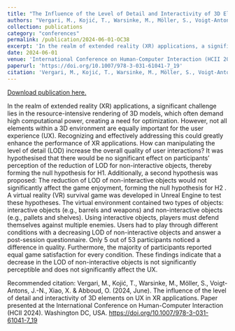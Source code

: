 ```yaml
---
title: "The Influence of the Level of Detail and Interactivity of 3D Elements on UX in XR Applications"
authors: "Vergari, M., Kojić, T., Warsinke, M., Möller, S., Voigt-Antons, J.-N., Xiao, X. & Abboud, O."
collection: publications
category: "conferences"
permalink: /publication/2024-06-01-OC38
excerpt: 'In the realm of extended reality (XR) applications, a significant challenge lies in the resource-intensive rendering of 3D models, which often demand high computational power, creating a need for optimization. However, not all elements within a 3D environment are equally important for the user experience (UX). Recognizing and effectively addressing this could greatly enhance the performance of XR applications. How can manipulating the level of detail (LOD) increase the overall quality of user interactions? It was hypothesised that there would be no significant effect on participants’ perception of the reduction of LOD for non-interactive objects, thereby forming the null hypothesis for H1. Additionally, a second hypothesis was proposed: The reduction of LOD of non-interactive objects would not significantly affect the game enjoyment, forming the null hypothesis for H2 .  A virtual reality (VR) survival game was developed in Unreal Engine to test these hypotheses. The virtual environment contained two types of objects: interactive objects (e.g., barrels and weapons) and non-interactive objects (e.g., pallets and shelves). Using interactive objects, players must defend themselves against multiple enemies. Users had to play through different conditions with a decreasing LOD of non-interactive objects and answer a post-session questionnaire. Only 5 out of 53 participants noticed a difference in quality. Furthermore, the majority of participants reported equal game satisfaction for every condition. These findings indicate that a decrease in the LOD of non-interactive objects is not significantly perceptible and does not significantly affect the UX.'
date: 2024-06-01
venue: 'International Conference on Human-Computer Interaction (HCII 2024)'
paperurl: 'https://doi.org/10.1007/978-3-031-61041-7_19'
citation: 'Vergari, M., Kojić, T., Warsinke, M., Möller, S., Voigt-Antons, J.-N., Xiao, X. &amp; Abboud, O. (2024, June). The influence of the level of detail and interactivity of 3D elements on UX in XR applications. Paper presented at the International Conference on Human-Computer Interaction (HCII 2024).  Washington DC, USA. https://doi.org/10.1007/978-3-031-61041-7_19'
---
```


<a href='https://doi.org/10.1007/978-3-031-61041-7_19'>Download publication here.</a>

In the realm of extended reality (XR) applications, a significant challenge lies in the resource-intensive rendering of 3D models, which often demand high computational power, creating a need for optimization. However, not all elements within a 3D environment are equally important for the user experience (UX). Recognizing and effectively addressing this could greatly enhance the performance of XR applications. How can manipulating the level of detail (LOD) increase the overall quality of user interactions? It was hypothesised that there would be no significant effect on participants’ perception of the reduction of LOD for non-interactive objects, thereby forming the null hypothesis for H1. Additionally, a second hypothesis was proposed: The reduction of LOD of non-interactive objects would not significantly affect the game enjoyment, forming the null hypothesis for H2 .  A virtual reality (VR) survival game was developed in Unreal Engine to test these hypotheses. The virtual environment contained two types of objects: interactive objects (e.g., barrels and weapons) and non-interactive objects (e.g., pallets and shelves). Using interactive objects, players must defend themselves against multiple enemies. Users had to play through different conditions with a decreasing LOD of non-interactive objects and answer a post-session questionnaire. Only 5 out of 53 participants noticed a difference in quality. Furthermore, the majority of participants reported equal game satisfaction for every condition. These findings indicate that a decrease in the LOD of non-interactive objects is not significantly perceptible and does not significantly affect the UX.

Recommended citation: Vergari, M., Kojić, T., Warsinke, M., Möller, S., Voigt-Antons, J.-N., Xiao, X. & Abboud, O. (2024, June). The influence of the level of detail and interactivity of 3D elements on UX in XR applications. Paper presented at the International Conference on Human-Computer Interaction (HCII 2024).  Washington DC, USA. https://doi.org/10.1007/978-3-031-61041-7_19